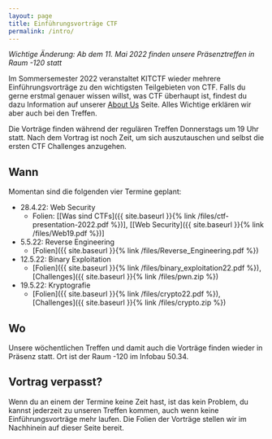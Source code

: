 ```yaml
---
layout: page
title: Einführungsvorträge CTF
permalink: /intro/
---
```


*Wichtige Änderung: Ab dem 11. Mai 2022 finden unsere Präsenztreffen in Raum -120 statt*

Im Sommersemester 2022 veranstaltet KITCTF wieder mehrere Einführungsvorträge zu den wichtigsten Teilgebieten von CTF.
Falls du gerne erstmal genauer wissen willst, was CTF überhaupt ist, findest du dazu Information auf unserer [About Us](/about) Seite.
Alles Wichtige erklären wir aber auch bei den Treffen.


Die Vorträge finden während der regulären Treffen Donnerstags um 19 Uhr statt.
Nach dem Vortrag ist noch Zeit, um sich auszutauschen und selbst die ersten CTF Challenges anzugehen.

## Wann

Momentan sind die folgenden vier Termine geplant:

 * 28.4.22: Web Security
    * Folien: \[[Was sind CTFs]({{ site.baseurl }}{% link /files/ctf-presentation-2022.pdf %})\], \[[Web Security]({{ site.baseurl }}{% link /files/Web19.pdf %})\]
 * 5.5.22: Reverse Engineering
    * [Folien]({{ site.baseurl }}{% link /files/Reverse_Engineering.pdf %}) 
 * 12.5.22: Binary Exploitation
    * [Folien]({{ site.baseurl }}{% link /files/binary_exploitation22.pdf %}), [Challenges]({{ site.baseurl }}{% link /files/pwn.zip %})
 * 19.5.22: Kryptografie
    * [Folien]({{ site.baseurl }}{% link /files/crypto22.pdf %}), [Challenges]({{ site.baseurl }}{% link /files/crypto.zip %})


## Wo

Unsere wöchentlichen Treffen und damit auch die Vorträge finden wieder in Präsenz statt.
Ort ist der Raum -120 im Infobau 50.34.

## Vortrag verpasst?

Wenn du an einem der Termine keine Zeit hast, ist das kein Problem, du kannst jederzeit zu unseren Treffen kommen, auch wenn keine Einführungsvorträge mehr laufen.
Die Folien der Vorträge stellen wir im Nachhinein auf dieser Seite bereit.

